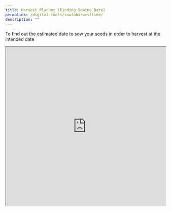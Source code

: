 ```yaml
---
title: Harvest Planner (Finding Sowing Date)
permalink: /digital-tools/sowtoharvesttime/
description: ""
---
```

To find out the estimated date to sow your seeds in order to harvest at the intended date

<iframe style="width:100%;height:500px" src="https://www.checkfirst.gov.sg/c/97e60ed3-c660-4ab6-b609-98f84e9ac161"></iframe>